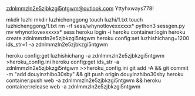 zdnlmmzln2e5zjbkzgi5ntgwm@outlook.com
Yttyhxways778!

mkdir luzhi
mkdir luzhichenggong
touch luzhi/1.txt
touch luzhichenggong/1.txt
rm -rf sess/whynotlovexxxxxx*
python3 sessgen.py
mv whynotlovexxxxxx* sess
heroku login -i
heroku container:login
heroku create zdnlmmzln2e5zjbkzgi5ntgwm
heroku config:set luzhishichang=1200 ids_str=1 -a zdnlmmzln2e5zjbkzgi5ntgwm

heroku config:get luzhishichang -a zdnlmmzln2e5zjbkzgi5ntgwm >heroku_config.ini
heroku config:get ids_str -a zdnlmmzln2e5zjbkzgi5ntgwm >>heroku_config.ini
git add -A && git commit -m "add douyinzhibo30sby" && git push origin douyinzhibo30sby
heroku container:push web -a zdnlmmzln2e5zjbkzgi5ntgwm && heroku container:release web -a zdnlmmzln2e5zjbkzgi5ntgwm